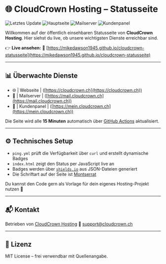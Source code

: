 # 🌐 CloudCrown Hosting – Statusseite

![Letztes Update](https://img.shields.io/endpoint?url=https://mikedawson1945.github.io/cloudcrown-statusseite/badge-last-updated.json)
![Hauptseite](https://img.shields.io/endpoint?url=https://mikedawson1945.github.io/cloudcrown-statusseite/badge-cloudcrown.json)
![Mailserver](https://img.shields.io/endpoint?url=https://mikedawson1945.github.io/cloudcrown-statusseite/badge-mail.json)
![Kundenpanel](https://img.shields.io/endpoint?url=https://mikedawson1945.github.io/cloudcrown-statusseite/badge-panel.json)

Willkommen auf der öffentlich einsehbaren Statusseite von **CloudCrown Hosting**.
Hier siehst du live, ob unsere wichtigsten Dienste erreichbar sind.

👉 **Live ansehen:**
🔗 [https://mikedawson1945.github.io/cloudcrown-statusseite](https://mikedawson1945.github.io/cloudcrown-statusseite)

---

## 📊 Überwachte Dienste

* 🌐 | Webseite | ([https://cloudcrown.ch](https://cloudcrown.ch))
* 📧 | Mailserver | ([https://mail.cloudcrown.ch](https://mail.cloudcrown.ch))
* 👤 | Kundenpanel | ([https://mein.cloudcrown.ch](https://mein.cloudcrown.ch))

Die Seite wird alle **15 Minuten** automatisch über [GitHub Actions](https://github.com/features/actions) aktualisiert.

---

## ⚙️ Technisches Setup

* `ping.yml` prüft die Verfügbarkeit über `curl` und erstellt dynamische Badges
* `index.html` zeigt den Status per JavaScript live an
* Badges werden über [`shields.io`](https://shields.io) aus JSON-Dateien generiert
* Die Schriftart auf der Seite ist [Montserrat](https://fonts.google.com/specimen/Montserrat)

Du kannst den Code gern als Vorlage für dein eigenes Hosting-Projekt nutzen 🎯

---

## 📬 Kontakt

Betrieben von [CloudCrown Hosting](https://www.cloudcrown.ch)
📧 [support@cloudcrown.ch](mailto:support@cloudcrown.ch)

---

## 📄 Lizenz

MIT License – frei verwendbar mit Quellenangabe.
